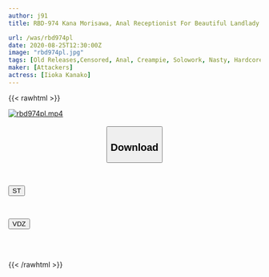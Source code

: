 ```yaml
---
author: j91
title: RBD-974 Kana Morisawa, Anal Receptionist For Beautiful Landlady

url: /was/rbd974pl
date: 2020-08-25T12:30:00Z
image: "rbd974pl.jpg"
tags: [Old Releases,Censored, Anal, Creampie, Solowork, Nasty, Hardcore, (tag-censored), Landlady, Hostess, Drama	]
maker: [Attackers]
actress: [Iioka Kanako]
---
```



{{< rawhtml >}}

<div class="video" data-videoid="z3kG1qGgpJcvpJ">
    <a href="javascript:;">
        <img src="/was/rbd974pl/rbd974pl.jpg" width="WIDTH" height="HEIGHT" alt="rbd974pl.mp4" loading="lazy">
    </a>
</div>

<script type="text/javascript" src="https://j91.asia/asset/on-demand-st.js"></script>

<br>
  <link rel="stylesheet" href="https://j91.asia/asset/bs5.css">
  
  <center>
  <button class="btn btn-primary" type="button" data-bs-toggle="collapse" data-bs-target=".multi-collapse" aria-expanded="false" aria-controls="multiCollapseExample1 multiCollapseExample2"><h2>Download</h2></button></center>
</p>
<div class="row">
  <div class="col">
    <div class="collapse multi-collapse" id="multiCollapseExample1">
      <div class="card card-body">
	      	      <br>
<div class="buttons">  
<p><a href="https://streamtape.to/v/z3kG1qGgpJcvpJ" target="_blank"><button class="btn-hover color-3"><i class="fa fa-download"></i> ST</button></a></p></div>
    </div>
  </div>
</div>
  <div class="col">
    <div class="collapse multi-collapse" id="multiCollapseExample2">
      <div class="card card-body">
	      <br>
<div class="buttons">
<p><a href="https://vidoza.net/odseejp35q40" target="_blank"><button class="btn-hover color-1"><i class="fa fa-download"></i> VDZ</button></a></p></div>
<br><br>
      </div>
    </div>
  </div>
</div>

{{< /rawhtml >}}